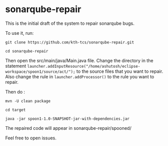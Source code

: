 # sonarqube-repair

This is the initial draft of the system to repair sonarqube bugs.

To use it, run:

`git clone https://github.com/kth-tcs/sonarqube-repair.git`

`cd sonarqube-repair`

Then open the src/main/java/Main.java file. Change the directory in the statement `launcher.addInputResource("/home/ashutosh/eclipse-workspace/spoon1/source/act/");`
to the source files that you want to repair. Also change the rule in `launcher.addProcessor()` to the rule you want to repair.

Then do :

`mvn -U clean package`

`cd target`

`java -jar spoon1-1.0-SNAPSHOT-jar-with-dependencies.jar`

The repaired code will appear in sonarqube-repair/spooned/

Feel free to open issues.
